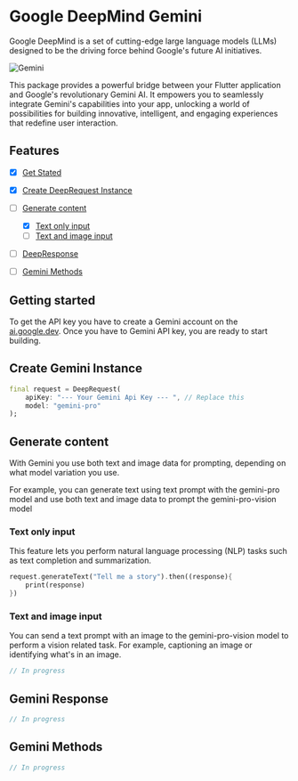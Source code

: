 # Google DeepMind Gemini

Google DeepMind is a set of cutting-edge large language models (LLMs) designed to be the driving force behind Google's future AI initiatives.

<img  alt="Gemini " src="https://raw.githubusercontent.com/ged-flod/google_gemini/main/assets/gemini.jpeg"/>

This package provides a powerful bridge between your Flutter application and Google's revolutionary Gemini AI. It empowers you to seamlessly integrate Gemini's capabilities into your app, unlocking a world of possibilities for building innovative, intelligent, and engaging experiences that redefine user interaction.



## Features

- [x] [Get Stated](#getting-started)
- [x] [Create DeepRequest Instance](#create-deepmind-instance)
- [ ] [Generate content](#generate-content)
    - [x] [Text only input](#text-only-input)
    - [ ] [Text and image input](#text-and-image-input)
- [ ] [DeepResponse](#gemini-response)
- [ ] [Gemini Methods](#gemini-methods)



## Getting started

To get the API key you have to create a Gemini account on the [ai.google.dev](https://ai.google.dev/). Once you have to Gemini API key, you are ready to start building.

## Create Gemini Instance

```dart
final request = DeepRequest(
    apiKey: "--- Your Gemini Api Key --- ", // Replace this
    model: "gemini-pro"
);
```

## Generate content

With Gemini you use both text and image data for prompting, depending on what model variation you use.

For example, you can generate text using text prompt with the gemini-pro model and use both text and image data to prompt the gemini-pro-vision model

### Text only input

This feature lets you perform natural language processing (NLP) tasks such as text completion and summarization.

```dart
request.generateText("Tell me a story").then((response){
    print(response)
})
```

### Text and image input

You can send a text prompt with an image to the gemini-pro-vision model to perform a vision related task. For example, captioning an image or identifying what's in an image.

```dart
// In progress
```


## Gemini Response

```dart
// In progress
```

## Gemini Methods

```dart
// In progress
```